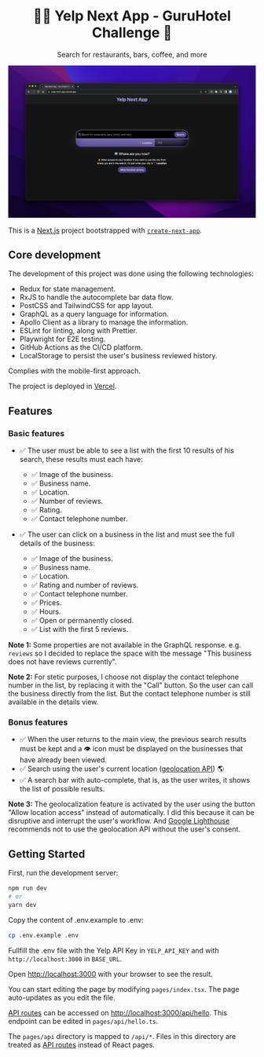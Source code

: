 <p align="center">
  <h1 align="center">🧑‍💻 Yelp Next App - GuruHotel Challenge 📍</h1>
</p>

<p align="center">
  Search for restaurants, bars, coffee, and more
</p>

![Demo of Project](./.github/images/screenshot.png)

This is a [Next.js](https://nextjs.org/) project bootstrapped with [`create-next-app`](https://github.com/vercel/next.js/tree/canary/packages/create-next-app).

## Core development

The development of this project was done using the following technologies:

- Redux for state management.
- RxJS to handle the autocomplete bar data flow.
- PostCSS and TailwindCSS for app layout.
- GraphQL as a query language for information.
- Apollo Client as a library to manage the information.
- ESLint for linting, along with Prettier.
- Playwright for E2E testing.
- GitHub Actions as the CI/CD platform.
- LocalStorage to persist the user's business reviewed history.

Complies with the mobile-first approach.

The project is deployed in [Vercel](https://vercel.com/).

## Features

### Basic features

- ✅ The user must be able to see a list with the first 10 results of his search, these results must each have:
  - ✅ Image of the business.
  - ✅ Business name.
  - ✅ Location.
  - ✅ Number of reviews.
  - ✅ Rating.
  - ✅ Contact telephone number.

- ✅ The user can click on a business in the list and must see the full details of the business:

  - ✅ Image of the business.
  - ✅ Business name.
  - ✅ Location.
  - ✅ Rating and number of reviews.
  - ✅ Contact telephone number.
  - ✅ Prices.
  - ✅ Hours.
  - ✅ Open or permanently closed.
  - ✅ List with the first 5 reviews.


**Note 1:** Some properties are not available in the GraphQL response. e.g. `reviews` so I decided to replace the space with the message "This business does not have reviews currently".

**Note 2:** For stetic purposes, I choose not display the contact telephone number in the list, by replacing it with the "Call" button. So the user can call the business directly from the list. But the contact telephone number is still available in the details view.


### Bonus features

- ✅ When the user returns to the main view, the previous search results must be kept and a 👁️ icon must be displayed on the businesses that have already been viewed.
- ✅ Search using the user's current location ([geolocation API](https://developer.mozilla.org/es/docs/Web/API/Geolocation_API)) 🌎
- ✅ A search bar with auto-complete, that is, as the user writes, it shows the list of possible results.


**Note 3:** The geolocalization feature is activated by the user using the button "Allow location access" instead of automatically. I did this because it can be disruptive and interrupt the user's workflow. And [Google Lighthouse](https://developer.chrome.com/docs/lighthouse/overview/) recommends not to use the geolocation API without the user's consent.

## Getting Started

First, run the development server:

```bash
npm run dev
# or
yarn dev
```

Copy the content of .env.example to .env:

```bash
cp .env.example .env
```

Fullfill the .env file with the Yelp API Key in `YELP_API_KEY` and with `http://localhost:3000` in `BASE_URL`.

Open [http://localhost:3000](http://localhost:3000) with your browser to see the result.

You can start editing the page by modifying `pages/index.tsx`. The page auto-updates as you edit the file.

[API routes](https://nextjs.org/docs/api-routes/introduction) can be accessed on [http://localhost:3000/api/hello](http://localhost:3000/api/hello). This endpoint can be edited in `pages/api/hello.ts`.

The `pages/api` directory is mapped to `/api/*`. Files in this directory are treated as [API routes](https://nextjs.org/docs/api-routes/introduction) instead of React pages.
